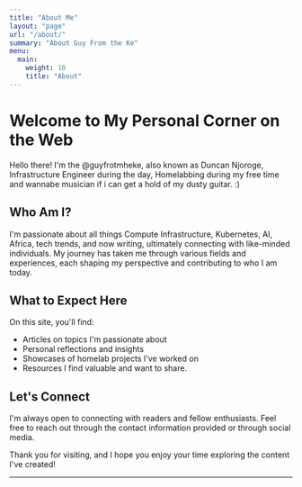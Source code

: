 ```yaml
---
title: "About Me"
layout: "page"
url: "/about/"
summary: "About Guy From the Ke"
menu:
  main:
    weight: 10
    title: "About"
---
```


# Welcome to My Personal Corner on the Web

Hello there! I'm the @guyfrotmheke, also known as Duncan Njoroge, Infrastructure Engineer during the day, Homelabbing during my free time and wannabe musician if i can get a hold of my dusty guitar. :)

## Who Am I?

I'm passionate about all things Compute Infrastructure, Kubernetes, AI, Africa, tech trends, and now writing, ultimately connecting with like-minded individuals. My journey has taken me through various fields and experiences, each shaping my perspective and contributing to who I am today.

## What to Expect Here

On this site, you'll find:

- Articles on topics I'm passionate about
- Personal reflections and insights
- Showcases of homelab projects I've worked on
- Resources I find valuable and want to share.

## Let's Connect

I'm always open to connecting with readers and fellow enthusiasts. Feel free to reach out through the contact information provided or through social media.

Thank you for visiting, and I hope you enjoy your time exploring the content I've created!

---



